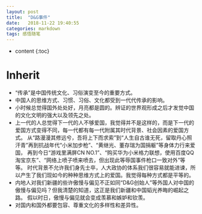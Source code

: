```yaml
---
layout: post
title:  "D&G事件"
date:   2018-11-22 19:40:55
categories: markdown
tags: 感悟随笔 
---
```


* content
{:toc}


# Inherit  
 - “传承”是中国传统文化、习俗演变至今的重要方式。
 - 中国人的思维方式、习惯、习俗、文化都受到一代代传承的影响。
 - 小时候总觉得国外处处好，月亮都是圆的。辨证的世界观形成之后才发觉中国的文化文明的强大以及领先之处。
 - 上一代的人总觉得下一代的人不够爱国，我觉得并不是这样的，而是下一代的爱国方式变得不同，每一代都有每一代附属其时代背景、社会因素的爱国方式。
   从“路漫漫其修远兮，吾将上下而求索”到“人生自古谁无死，留取丹心照汗青”再到抗战年代“小米加步枪”、“黄继光、董存瑞为国捐躯”等身体力行来爱国，
   再到今日“游戏里满屏CN NO.1”、“购买华为小米格力联想，使用百度QQ淘宝京东”、“网络上喷子喷来喷去，但出现此等辱国事件枪口一致对外”等等。
   时代背景不允许我们身先士卒，人大政协的体系我们很容易就能进谏，所以产生了我们现如今的种种思维方式上的爱国。我觉得每种方式都是平等的。
 - 内地人对我们新疆的些许傲慢与偏见不正如同“D&G创始人”等外国人对中国的傲慢与偏见吗？但我清楚的知道，这正是我们新疆和中国韬光养晦的崛起之路。
   假以时日，傲慢与偏见就会变成羡慕和嫉妒和钦羡。
 - 对国内和国外都要包容、尊重文化的多样性和差异性。